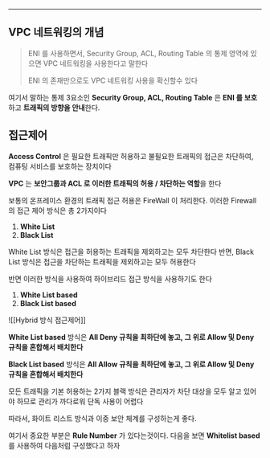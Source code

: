 
---

## VPC 네트워킹의 개념

> ENI 를 사용하면서, Security Group, ACL, Routing Table 의 통제 영역에 있으면 VPC 네트워킹을 사용한다고 말한다
>
> ENI 의 존재만으로도 VPC 네트워킹 사용을 확신할수 있다

여기서 말하는 통제 3요소인 **Security Group, ACL, Routing Table** 은 **ENI 를 보호**하고 **트래픽의 방향을 안내**한다.

## 접근제어

**Access Control** 은 필요한 트래픽만 허용하고 불필요한 트래픽의 접근은 차단하여, 컴퓨팅 서비스를 보호하는 장치이다

**VPC** 는 **보안그룹과 ACL 로 이러한 트래픽의 허용 / 차단하는 역할**을 한다

보통의 온프레미스 환경의 트래픽 접근 허용은 FireWall 이 처리한다.
이러한 Firewall 의 접근 제어 방식은 총 2가지이다

1. **White List**
2. **Black List**

White List 방식은 접근을 허용하는 트래픽을 제외하고는 모두 차단한다
반면, Black List 방식은 접근을 차단하는 트래픽을 제외하고는 모두 허용한다

반면 이러한 방식을 사용하여 하이브리드 접근 방식을 사용하기도 한다

1. **White List based**
2. **Black List based**

![[Hybrid 방식 접근제어]]

**White List based** 방식은 **All Deny 규칙을 최하단에 놓고, 그 위로 Allow 및 Deny 규칙을 혼합해서 배치한다**

**Black List based** 방식은 **All Allow 규칙을 최하단에 놓고, 그 위로 Allow 및 Deny 규칙을 혼합해서 배치한다**

모든 트래픽을 기본 허용하는 2가지 블랙 방식은 관리자가 차단 대상을 모두 알고 있어야 하므로 관리가 까다로워 단독 사용이 어렵다

따라서, 화이트 리스트 방식과 이중 보안 체계를 구성하는게 좋다.

여기서 중요한 부분은 **Rule Number** 가 있다는것이다.
다음을 보면 **Whitelist based** 를 사용하여 다음처럼 구성했다고 하자












